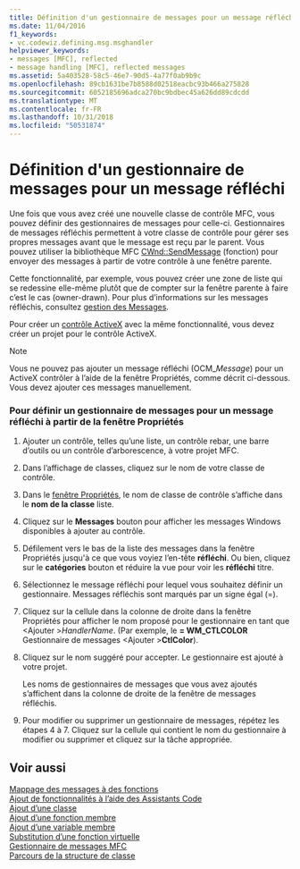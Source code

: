 ```yaml
---
title: Définition d'un gestionnaire de messages pour un message réfléchi
ms.date: 11/04/2016
f1_keywords:
- vc.codewiz.defining.msg.msghandler
helpviewer_keywords:
- messages [MFC], reflected
- message handling [MFC], reflected messages
ms.assetid: 5a403528-58c5-46e7-90d5-4a77f0ab9b9c
ms.openlocfilehash: 89cb1631be7b8588d02518eacbc93b466a275828
ms.sourcegitcommit: 6052185696adca270bc9bdbec45a626dd89cdcdd
ms.translationtype: MT
ms.contentlocale: fr-FR
ms.lasthandoff: 10/31/2018
ms.locfileid: "50531874"
---
```

# <a name="defining-a-message-handler-for-a-reflected-message"></a>Définition d'un gestionnaire de messages pour un message réfléchi

Une fois que vous avez créé une nouvelle classe de contrôle MFC, vous pouvez définir des gestionnaires de messages pour celle-ci. Gestionnaires de messages réfléchis permettent à votre classe de contrôle pour gérer ses propres messages avant que le message est reçu par le parent. Vous pouvez utiliser la bibliothèque MFC [CWnd::SendMessage](../../mfc/reference/cwnd-class.md#sendmessage) (fonction) pour envoyer des messages à partir de votre contrôle à une fenêtre parente.

Cette fonctionnalité, par exemple, vous pouvez créer une zone de liste qui se redessine elle-même plutôt que de compter sur la fenêtre parente à faire c’est le cas (owner-drawn). Pour plus d’informations sur les messages réfléchis, consultez [gestion des Messages](../../mfc/handling-reflected-messages.md).

Pour créer un [contrôle ActiveX](../../mfc/activex-controls-on-the-internet.md) avec la même fonctionnalité, vous devez créer un projet pour le contrôle ActiveX.

> [!NOTE]
>  Vous ne pouvez pas ajouter un message réfléchi (OCM_*Message*) pour un ActiveX contrôler à l’aide de la fenêtre Propriétés, comme décrit ci-dessous. Vous devez ajouter ces messages manuellement.

### <a name="to-define-a-message-handler-for-a-reflected-message-from-the-properties-window"></a>Pour définir un gestionnaire de messages pour un message réfléchi à partir de la fenêtre Propriétés

1. Ajouter un contrôle, telles qu’une liste, un contrôle rebar, une barre d’outils ou un contrôle d’arborescence, à votre projet MFC.

1. Dans l’affichage de classes, cliquez sur le nom de votre classe de contrôle.

1. Dans le [fenêtre Propriétés](/visualstudio/ide/reference/properties-window), le nom de classe de contrôle s’affiche dans le **nom de la classe** liste.

1. Cliquez sur le **Messages** bouton pour afficher les messages Windows disponibles à ajouter au contrôle.

1. Défilement vers le bas de la liste des messages dans la fenêtre Propriétés jusqu'à ce que vous voyiez l’en-tête **réfléchi**. Ou bien, cliquez sur le **catégories** bouton et réduire la vue pour voir les **réfléchi** titre.

1. Sélectionnez le message réfléchi pour lequel vous souhaitez définir un gestionnaire. Messages réfléchis sont marqués par un signe égal (=).

1. Cliquez sur la cellule dans la colonne de droite dans la fenêtre Propriétés pour afficher le nom proposé pour le gestionnaire en tant que \<Ajouter >*HandlerName*. (Par exemple, le **= WM_CTLCOLOR** Gestionnaire de messages \<Ajouter >**CtlColor**).

1. Cliquez sur le nom suggéré pour accepter. Le gestionnaire est ajouté à votre projet.

   Les noms de gestionnaires de messages que vous avez ajoutés s’affichent dans la colonne de droite de la fenêtre de messages réfléchis.

9. Pour modifier ou supprimer un gestionnaire de messages, répétez les étapes 4 à 7. Cliquez sur la cellule qui contient le nom du gestionnaire à modifier ou supprimer et cliquez sur la tâche appropriée.

## <a name="see-also"></a>Voir aussi

[Mappage des messages à des fonctions](../../mfc/reference/mapping-messages-to-functions.md)<br/>
[Ajout de fonctionnalités à l’aide des Assistants Code](../../ide/adding-functionality-with-code-wizards-cpp.md)<br/>
[Ajout d’une classe](../../ide/adding-a-class-visual-cpp.md)<br/>
[Ajout d’une fonction membre](../../ide/adding-a-member-function-visual-cpp.md)<br/>
[Ajout d’une variable membre](../../ide/adding-a-member-variable-visual-cpp.md)<br/>
[Substitution d’une fonction virtuelle](../../ide/overriding-a-virtual-function-visual-cpp.md)<br/>
[Gestionnaire de messages MFC](../../mfc/reference/adding-an-mfc-message-handler.md)<br/>
[Parcours de la structure de classe](../../ide/navigating-the-class-structure-visual-cpp.md)
